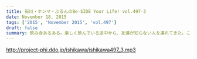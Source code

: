 ```yaml
---
title: 石川・ホンマ・ぶるんのBe-SIDE Your Life! vol.497-3
date: November 18, 2015
tags: ['2015', 'November 2015', 'vol.497']
draft: false
summary: 飲み会あるある。楽しく飲んでいる途中から、友達が知らない人を連れてきた。これはルールとしてあり？なし？NANJO
---
```


http://project-phi.ddo.jp/ishikawa/ishikawa497_3.mp3